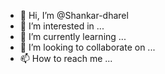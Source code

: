 - 👋 Hi, I’m @Shankar-dharel
- 👀 I’m interested in ...
- 🌱 I’m currently learning ...
- 💞️ I’m looking to collaborate on ...
- 📫 How to reach me ...

<!---
Shankar-dharel/Shankar-dharel is a ✨ special ✨ repository because its `README.md` (this file) appears on your GitHub profile.
You can click the Preview link to take a look at your changes.
--->
